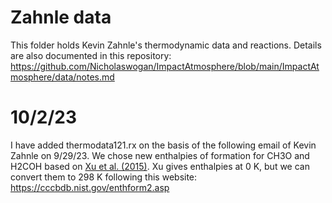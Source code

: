 # Zahnle data

This folder holds Kevin Zahnle's thermodynamic data and reactions. Details are also documented in this repository: https://github.com/Nicholaswogan/ImpactAtmosphere/blob/main/ImpactAtmosphere/data/notes.md

# 10/2/23

I have added thermodata121.rx on the basis of the following email of Kevin Zahnle on 9/29/23. We chose new enthalpies of formation for CH3O and H2COH based on [Xu et al. (2015)](https://doi.org/10.1021/acs.jpca.5b00553). Xu gives enthalpies at 0 K, but we can convert them to 298 K following this website: https://cccbdb.nist.gov/enthform2.asp
